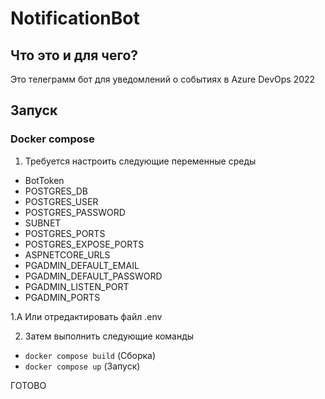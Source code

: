 ﻿# NotificationBot
## Что это и для чего?
Это телеграмм бот для уведомлений о событиях в Azure DevOps 2022
## Запуск
### Docker compose
1. Требуется настроить следующие переменные среды
- BotToken
- POSTGRES_DB
- POSTGRES_USER
- POSTGRES_PASSWORD
- SUBNET
- POSTGRES_PORTS
- POSTGRES_EXPOSE_PORTS
- ASPNETCORE_URLS
- PGADMIN_DEFAULT_EMAIL
- PGADMIN_DEFAULT_PASSWORD
- PGADMIN_LISTEN_PORT
- PGADMIN_PORTS

1.А Или отредактировать файл .env

2. Затем выполнить следующие команды
- ```docker compose build``` (Сборка)
- ```docker compose up``` (Запуск)

ГОТОВО 